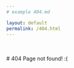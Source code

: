 ```yaml
---
# example 404.md

layout: default
permalink: /404.html
---
```

<section id="main_content" class="inner">
	<br><br>
	# 404
	Page not found! :(
</section>